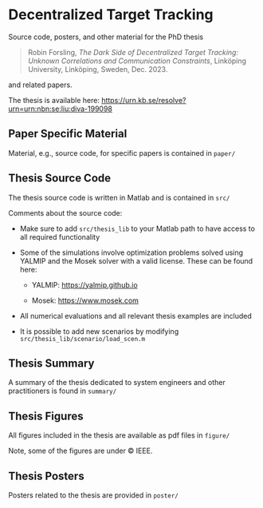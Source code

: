 # Decentralized Target Tracking

Source code, posters, and other material for the PhD thesis 

> Robin Forsling, *The Dark Side of Decentralized Target Tracking: Unknown Correlations and Communication Constraints*, Linköping University, Linköping, Sweden, Dec. 2023.

and related papers.

The thesis is available here: https://urn.kb.se/resolve?urn=urn:nbn:se:liu:diva-199098

## Paper Specific Material

Material, e.g., source code, for specific papers is contained in `paper/` 

## Thesis Source Code

The thesis source code is written in Matlab and is contained in `src/`

Comments about the source code:

* Make sure to add `src/thesis_lib` to your Matlab path to have access to all required functionality

* Some of the simulations involve optimization problems solved using YALMIP and the Mosek solver with a valid license. These can be found here:
  
  * YALMIP: https://yalmip.github.io
  
  * Mosek: https://www.mosek.com

* All numerical evaluations and all relevant thesis examples are included

* It is possible to add new scenarios by modifying `src/thesis_lib/scenario/load_scen.m` 

## Thesis Summary

A summary of the thesis dedicated to system engineers and other practitioners is found in `summary/` 

## Thesis Figures

All figures included in the thesis are available as pdf files in `figure/` 

Note, some of the figures are under &copy; IEEE.

## Thesis Posters

Posters related to the thesis are provided in `poster/` 
